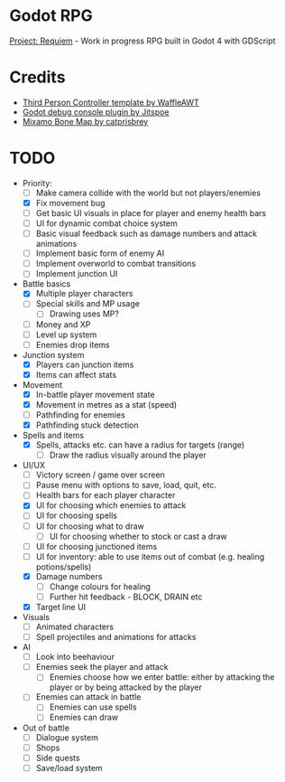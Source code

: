 # Godot RPG
[Project: Requiem](https://docs.google.com/document/d/1ciNLXNb76iGfoPWgEIhHHFKyTaYyUXYv_RmkQ1yvwhU/edit?usp=sharing) - Work in progress RPG built in Godot 4 with GDScript

# Credits
- [Third Person Controller template by WaffleAWT](https://github.com/WaffleAWT/Godot-4.3-Third-Person-Controller)
- [Godot debug console plugin by Jitspoe](https://github.com/jitspoe/godot-console)
- [Mixamo Bone Map by catprisbrey](https://github.com/catprisbrey/Godot4-OpenAnimationLibraries/blob/main/BoneMaps/Mixamo%20BoneMap.tres)

# TODO
- Priority:
    - [ ] Make camera collide with the world but not players/enemies
    - [x] Fix movement bug 
    - [ ] Get basic UI visuals in place for player and enemy health bars
    - [ ] UI for dynamic combat choice system
    - [ ] Basic visual feedback such as damage numbers and attack animations
    - [ ] Implement basic form of enemy AI
    - [ ] Implement overworld to combat transitions
    - [ ] Implement junction UI

- Battle basics
    - [x] Multiple player characters
    - [ ] Special skills and MP usage
        - [ ] Drawing uses MP?
    - [ ] Money and XP
    - [ ] Level up system
    - [ ] Enemies drop items
- Junction system
    - [x] Players can junction items
    - [x] Items can affect stats
- Movement
    - [x] In-battle player movement state
    - [x] Movement in metres as a stat (speed)
    - [ ] Pathfinding for enemies
    - [x] Pathfinding stuck detection
- Spells and items
    - [x] Spells, attacks etc. can have a radius for targets (range)
        - [ ] Draw the radius visually around the player
- UI/UX
    - [ ] Victory screen / game over screen
    - [ ] Pause menu with options to save, load, quit, etc.
    - [ ] Health bars for each player character
    - [x] UI for choosing which enemies to attack
    - [ ] UI for choosing spells
    - [ ] UI for choosing what to draw
        - [ ] UI for choosing whether to stock or cast a draw
    - [ ] UI for choosing junctioned items
    - [ ] UI for inventory: able to use items out of combat (e.g. healing potions/spells)
    - [x] Damage numbers
        - [ ] Change colours for healing
        - [ ] Further hit feedback - BLOCK, DRAIN etc
    - [x] Target line UI
- Visuals
    - [ ] Animated characters
    - [ ] Spell projectiles and animations for attacks
- AI
    - [ ] Look into beehaviour
    - [ ] Enemies seek the player and attack
        - [ ] Enemies choose how we enter battle: either by attacking the player or by being attacked by the player
    - [ ] Enemies can attack in battle
        - [ ] Enemies can use spells
        - [ ] Enemies can draw
- Out of battle
    - [ ] Dialogue system
    - [ ] Shops
    - [ ] Side quests
    - [ ] Save/load system